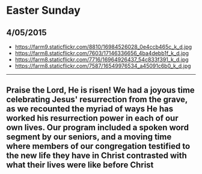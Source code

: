 # Easter Sunday

## 4/05/2015 

* https://farm9.staticflickr.com/8810/16984526028_0e4ccb465c_k_d.jpg
* https://farm8.staticflickr.com/7603/17146336656_4ba4debb1f_k_d.jpg
* https://farm8.staticflickr.com/7716/16964926437_54c833f391_k_d.jpg
* https://farm8.staticflickr.com/7587/16549976534_a45091c6b0_k_d.jpg


---
Praise the Lord, He is risen! We had a joyous time celebrating Jesus' resurrection from the grave, as we recounted the myriad of ways He has worked his resurrection power in each of our own lives. Our program included a spoken word segment by our seniors, and a moving time where members of our congregation testified to the new life they have in Christ contrasted with what their lives were like before Christ
---
